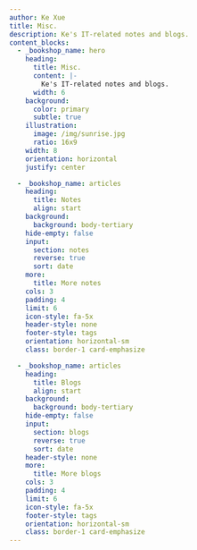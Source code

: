 ```yaml
---
author: Ke Xue
title: Misc.
description: Ke's IT-related notes and blogs.
content_blocks:
  - _bookshop_name: hero
    heading:
      title: Misc.
      content: |-
        Ke's IT-related notes and blogs.
      width: 6
    background:
      color: primary
      subtle: true
    illustration:
      image: /img/sunrise.jpg
      ratio: 16x9
    width: 8
    orientation: horizontal
    justify: center

  - _bookshop_name: articles
    heading:
      title: Notes
      align: start
    background:
      background: body-tertiary
    hide-empty: false
    input:
      section: notes
      reverse: true
      sort: date
    more:
      title: More notes
    cols: 3
    padding: 4
    limit: 6
    icon-style: fa-5x
    header-style: none
    footer-style: tags
    orientation: horizontal-sm
    class: border-1 card-emphasize

  - _bookshop_name: articles
    heading:
      title: Blogs
      align: start
    background:
      background: body-tertiary
    hide-empty: false
    input:
      section: blogs
      reverse: true
      sort: date
    header-style: none
    more:
      title: More blogs
    cols: 3
    padding: 4
    limit: 6
    icon-style: fa-5x
    footer-style: tags
    orientation: horizontal-sm
    class: border-1 card-emphasize
---
```

